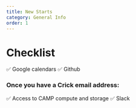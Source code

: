 ```yaml
---
title: New Starts
category: General Info
order: 1
---
```



# Checklist 

✅ Google calendars
✅ Github

### Once you have a Crick email address:

✅ Access to CAMP compute and storage
✅ Slack
